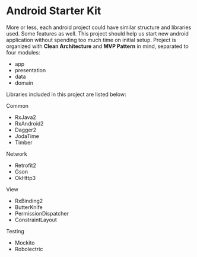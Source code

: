 # Android Starter Kit

More or less, each android project could have similar structure and libraries used. Some features as well. This project should help us start new android application without spending too much time on initial setup.
Project is organized with **Clean Architecture** and **MVP Pattern** in mind, separated to four modules: 
* app
* presentation
* data
* domain

Libraries included in this project are listed below:

Common
- RxJava2
- RxAndroid2
- Dagger2
- JodaTime
- Timber

Network
- Retrofit2
- Gson
- OkHttp3

View
- RxBinding2
- ButterKnife
- PermissionDispatcher
- ConstraintLayout

Testing
- Mockito
- Robolectric
